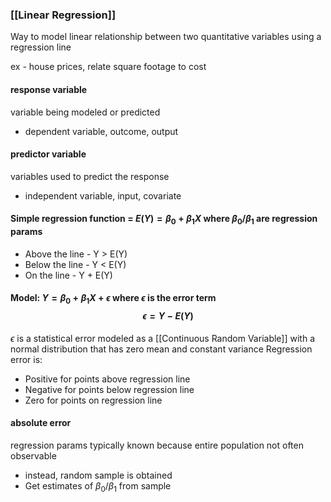 ### [[Linear Regression]]
Way to model linear relationship between two quantitative variables using a regression line

ex - house prices, relate square footage to cost

#### response variable
variable being modeled or predicted
- dependent variable, outcome, output
#### predictor variable
variables used to predict the response
- independent variable, input, covariate

#### Simple regression function = $E(Y) = \beta_0 + \beta_1X$ where $\beta_0/\beta_1$ are regression params
- Above the line - Y > E(Y)
- Below the line - Y < E(Y)
- On the line - Y + E(Y)
#### Model: $Y=\beta_0+\beta_1X+\epsilon$ where $\epsilon$ is the error term $$\epsilon=Y-E(Y)$$
$\epsilon$ is a statistical error modeled as a [[Continuous Random Variable]] with a normal distribution that has zero mean and constant variance
Regression error is:
- Positive for points above regression line
- Negative for points below regression line
- Zero for points on regression line


#### absolute error
regression params typically known because entire population not often observable
- instead, random sample is obtained
- Get estimates of $\beta_0/\beta_1$ from sample
